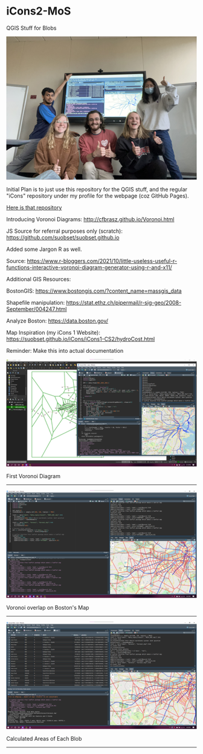 # iCons2-MoS

QGIS Stuff for Blobs

<img src="https://raw.githubusercontent.com/suobset/iCons2-MoS/main/data/RepoAssets/IMG_7096.jpg"></img>

Initial Plan is to just use this repository for the QGIS stuff, and the regular "iCons" repository under my profile for the webpage (coz GitHub Pages).

<a href="https://github.com/suobset/iCons">Here is that repository</a>

Introducing Voronoi Diagrams:
http://cfbrasz.github.io/Voronoi.html

JS Source for referral purposes only (scratch): https://github.com/suobset/suobset.github.io

Added some Jargon R as well. 

Source: https://www.r-bloggers.com/2021/10/little-useless-useful-r-functions-interactive-voronoi-diagram-generator-using-r-and-x11/

Additional GIS Resources:

BostonGIS: https://www.bostongis.com/?content_name=massgis_data

Shapefile manipulation: https://stat.ethz.ch/pipermail/r-sig-geo/2008-September/004247.html

Analyze Boston: https://data.boston.gov/

Map Inspiration (my iCons 1 Website): https://suobset.github.io/iCons/iCons1-CS2/hydroCost.html

Reminder: Make this into actual documentation

<img src="https://raw.githubusercontent.com/suobset/iCons2-MoS/main/data/RepoAssets/Screenshot%202022-04-26%20121103.png"></img>

First Voronoi Diagram

<hr>

<img src="https://raw.githubusercontent.com/suobset/iCons2-MoS/main/data/RepoAssets/VoronoiFUll.png"></img>

Voronoi overlap on Boston's Map

<hr>

<img src="https://raw.githubusercontent.com/suobset/iCons2-MoS/main/data/RepoAssets/BlobArea.png"></img>

Calculated Areas of Each Blob

<hr>
